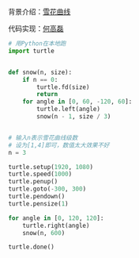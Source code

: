 背景介绍：[雪花曲线](https://zh.wikipedia.org/wiki/%E7%A7%91%E8%B5%AB%E6%9B%B2%E7%B7%9A)

代码实现：[何高磊](https://github.com/gaolei-he)

```python
# 用Python在本地跑
import turtle


def snow(n, size):
    if n == 0:
        turtle.fd(size)
        return
    for angle in [0, 60, -120, 60]:
        turtle.left(angle)
        snow(n - 1, size / 3)


# 输入n表示雪花曲线级数
# 设为[1,4]即可，数值太大效果不好
n = 3

turtle.setup(1920, 1080)
turtle.speed(1000)
turtle.penup()
turtle.goto(-300, 300)
turtle.pendown()
turtle.pensize(1)

for angle in [0, 120, 120]:
    turtle.right(angle)
    snow(n, 600)

turtle.done()
```
